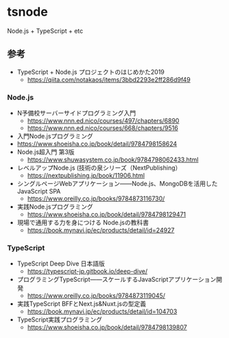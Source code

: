 # tsnode
Node.js + TypeScript + etc

## 参考
- TypeScript + Node.js プロジェクトのはじめかた2019
  - https://qiita.com/notakaos/items/3bbd2293e2ff286d9f49

### Node.js
- N予備校サーバーサイドプログラミング入門
  - https://www.nnn.ed.nico/courses/497/chapters/6890
  - https://www.nnn.ed.nico/courses/668/chapters/9516
- 入門Node.jsプログラミング
 - https://www.shoeisha.co.jp/book/detail/9784798158624
- Node.js超入門 第3版
  - https://www.shuwasystem.co.jp/book/9784798062433.html
- レベルアップNode.js (技術の泉シリーズ（NextPublishing）
  - https://nextpublishing.jp/book/11906.html
- シングルページWebアプリケーション――Node.js、MongoDBを活用したJavaScript SPA
  - https://www.oreilly.co.jp/books/9784873116730/
- 実践Node.jsプログラミング
  - https://www.shoeisha.co.jp/book/detail/9784798129471
- 現場で通用する力を身につける Node.jsの教科書
  - https://book.mynavi.jp/ec/products/detail/id=24927

### TypeScript
- TypeScript Deep Dive 日本語版
  - https://typescript-jp.gitbook.io/deep-dive/
- プログラミングTypeScript――スケールするJavaScriptアプリケーション開発
  - https://www.oreilly.co.jp/books/9784873119045/
- 実践TypeScript BFFとNext.js&Nuxt.jsの型定義
  - https://book.mynavi.jp/ec/products/detail/id=104703
- TypeScript実践プログラミング
  - https://www.shoeisha.co.jp/book/detail/9784798139807
